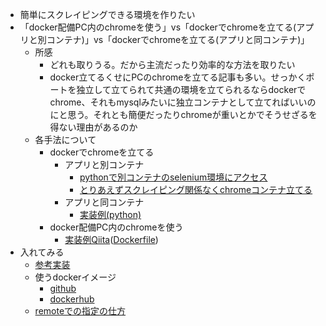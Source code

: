- 簡単にスクレイピングできる環境を作りたい
- 「docker配備PC内のchromeを使う」vs「dockerでchromeを立てる(アプリと別コンテナ)」vs「dockerでchromeを立てる(アプリと同コンテナ)」
  - 所感
    - どれも取りうる。だから主流だったり効率的な方法を取りたい
    - docker立てるくせにPCのchromeを立てる記事も多い。せっかくポートを独立して立てられて共通の環境を立てられるならdockerでchrome、それもmysqlみたいに独立コンテナとして立てればいいのにと思う。それとも簡便だったりchromeが重いとかでそうせざるを得ない理由があるのか
  - 各手法について
    - dockerでchromeを立てる
      - アプリと別コンテナ
        - [pythonで別コンテナのselenium環境にアクセス](https://qiita.com/niya1123/items/6cc970b3aa8f94ce2909)
        - [とりあえずスクレイピング関係なくchromeコンテナ立てる](https://qiita.com/dd511805/items/dfe03c5486bf1421875a)
      - アプリと同コンテナ
        - [実装例(python)](https://qiita.com/rotelstift/items/7dafcdcae3ca18b65b26)
    - docker配備PC内のchromeを使う
      - [実装例Qiita](https://qiita.com/nullnull/items/61dae392f853f260cfb0)([Dockerfile](https://github.com/nullnull/scraping_sample/blob/master/Dockerfile))
- 入れてみる
  - [参考実装](https://qiita.com/niya1123/items/6cc970b3aa8f94ce2909)
  - 使うdockerイメージ
    - [github](https://github.com/SeleniumHQ/docker-selenium)
    - [dockerhub](https://hub.docker.com/u/selenium)
  - [remoteでの指定の仕方](https://www.selenium.dev/selenium/docs/api/rb/Selenium/WebDriver.html)